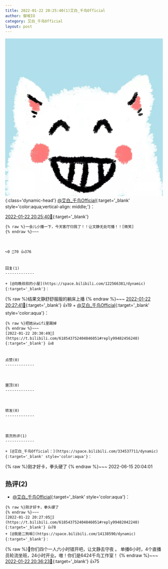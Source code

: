 ```yaml
---
title: 2022-01-22 20:25:40(1)艾白_千鸟Official
author: 御坂IO
category: 艾白_千鸟Official
layout: post
---
```


![img](/images/9ae8b9445fd0665cc014d9080156a45271be73c6.jpg){:class='dynamic-head'}
[@艾白_千鸟Official](https://space.bilibili.com/334537711/dynamic){:target='_blank' style='color:aqua;vertical-align: middle;'}：

[2022-01-22 20:25:40🔗](https://t.bilibili.com/618543752404846051){:target='_blank'}

~~~
{% raw %}一会儿小播一下，今天客厅归我了！！让文静无处可播！！[微笑]
{% endraw %}~~~



↪️0 💬70 👍376


回复(1)
-------------

+ [@向晚叔叔的小屋](https://space.bilibili.com/122566381/dynamic){:target='_blank'}：
~~~
{% raw %}结果文静舒舒服服的躺床上播
{% endraw %}~~~
[2022-01-22 20:27:41🔗](https://t.bilibili.com/618543752404846051#reply99482127824){:target='_blank'} 👍19
    + [@艾白_千鸟Official](https://space.bilibili.com/334537711/dynamic){:target='_blank' style='color:aqua'}：
~~~
{% raw %}把她从wifi里踢掉
{% endraw %}~~~
[2022-01-22 20:30:49🔗](https://t.bilibili.com/618543752404846051#reply99482456240){:target='_blank'} 👍8


点赞(0)
-------------



置顶(0)
-------------



转发(0)
-------------



首页热评(1)
-------------

+ [@艾白_千鸟Official：](https://space.bilibili.com/334537711/dynamic){:target='_blank' style='color:aqua'}：
~~~
{% raw %}刚才好卡，拳头硬了
{% endraw %}~~~
2022-06-15 20:04:01


热评(2)
-------------

+ [@艾白_千鸟Official](https://space.bilibili.com/334537711/dynamic){:target='_blank' style='color:aqua'}：
~~~
{% raw %}刚才好卡，拳头硬了
{% endraw %}~~~
[2022-01-22 20:27:05🔗](https://t.bilibili.com/618543752404846051#reply99482042240){:target='_blank'} 👍78
+ [@我是二狗嘛](https://space.bilibili.com/14138590/dynamic){:target='_blank'}：
~~~
{% raw %}🤔你们四个一人六小时错开吧，让文静去守夜
。
单播6小时，4个直播员轮流坐班，24小时开业。嗷！你们是6424千鸟工作室！
{% endraw %}~~~
[2022-01-22 20:36:23🔗](https://t.bilibili.com/618543752404846051#reply99483151120){:target='_blank'} 👍75


